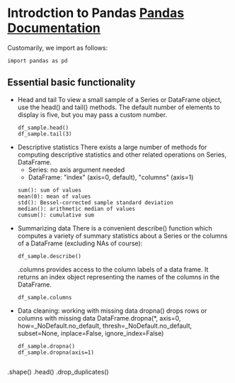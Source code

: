 # Introdction to Pandas [Pandas Documentation](https://pandas.pydata.org/docs/index.html)
Customarily, we import as follows:
```
import pandas as pd
```

## Essential basic functionality
* Head and tail
  To view a small sample of a Series or DataFrame object, use the head() and tail() methods. The default number of elements to display is five, but you may pass a custom number.
  ```
  df_sample.head()
  df_sample.tail(3)
  ```
* Descriptive statistics
  There exists a large number of methods for computing descriptive statistics and other related operations on Series, DataFrame.
  - Series: no axis argument needed
  - DataFrame: "index" (axis=0, default), "columns" (axis=1)
  ```
  sum(): sum of values
  mean(0): mean of values
  std(): Bessel-corrected sample standard deviation
  median(): arithmetic median of values
  cumsum(): cumulative sum
  ```
* Summarizing data
  There is a convenient describe() function which computes a variety of summary statistics about a Series or the columns of a DataFrame (excluding NAs of course):
  ```
  df_sample.describe()
  ```
  .columns provides access to the column labels of a data frame. It returns an index object representing the names of the columns in the DataFrame.
  ```
  df_sample.columns
  ```
* Data cleaning: working with missing data
  dropna() drops rows or columns with missing data
  DataFrame.dropna(*, axis=0, how=_NoDefault.no_default, thresh=_NoDefault.no_default, subset=None, inplace=False, ignore_index=False)
  ```
  df_sample.dropna() 
  df_sample.dropna(axis=1)
  
  
.shape()
.head()
.drop_duplicates()

